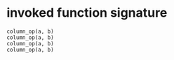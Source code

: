 # invoked function signature

```text
column_op(a, b)
column_op(a, b)
column_op(a, b)
column_op(a, b)
```